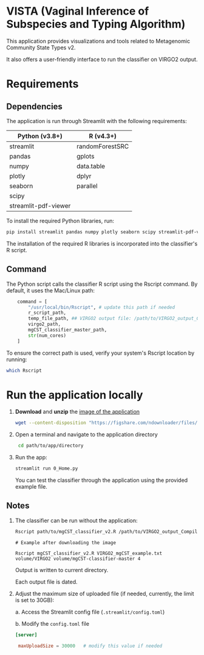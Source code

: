 
# VISTA (Vaginal Inference of Subspecies and Typing Algorithm)

This application provides visualizations and tools related to Metagenomic Community State Types v2. 

It also offers a user-friendly interface to run the classifier on VIRGO2 output.

# Requirements

## Dependencies
The application is run through Streamlit with the following requirements:

<div align="center">

| Python (v3.8+)         | R (v4.3+)          |
|------------------------|--------------------|
| streamlit              | randomForestSRC    |
| pandas                 | gplots             |
| numpy                  | data.table         |
| plotly                 | dplyr              |
| seaborn                | parallel           |
| scipy                  |                    |
| streamlit-pdf-viewer   |                    |

</div>

To install the required Python libraries, run:
```bash
pip install streamlit pandas numpy plotly seaborn scipy streamlit-pdf-viewer
```

The installation of the required R libraries is incorporated into the classifier's R script.


## Command

The Python script calls the classifier R script using the Rscript command. By default, it uses the Mac/Linux path:

```python
    command = [
        "/usr/local/bin/Rscript", # update this path if needed
        r_script_path,
        temp_file_path, ## VIRGO2 output file: /path/to/VIRGO2_output_Compiled.summary.NR.txt
        virgo2_path,
        mgCST_classifier_master_path,
        str(num_cores)
    ]
```

To ensure the correct path is used, verify your system's Rscript location by running:

```bash
which Rscript
```

# Run the application locally

1. **Download** and **unzip** the [image of the application](https://figshare.com/ndownloader/files/53331026)

   ```bash
   wget --content-disposition "https://figshare.com/ndownloader/files/53331026"
   ```
   
3. Open a terminal and navigate to the application directory
   ```bash
    cd path/to/app/directory
    ```

4. Run the app:
    ```bash
    streamlit run 0_Home.py
    ```

    You can test the classifier through the application using the provided example file.
   
## Notes

1. The classifier can be run without the application:
   
   ```bash
   Rscript path/to/mgCST_classifier_v2.R /path/to/VIRGO2_output_Compiled.summary.NR.txt path/to/VIRGO2 path/to/mgCST-classifier-master n_cores
   ```
   ```
   # Example after downloading the image
   
   Rscript mgCST_classifier_v2.R VIRGO2_mgCST_example.txt volume/VIRGO2 volume/mgCST-classifier-master 4
   ```
   Output is written to current directory.

   Each output file is dated.

3. Adjust the maximum size of uploaded file (if needed, currently, the limit is set to 30GB):

   a. Access the Streamlit config file (```.streamlit/config.toml```)

   b. Modify the ```config.toml``` file
   ```toml
   [server]

    maxUploadSize = 30000   # modify this value if needed
   ```
